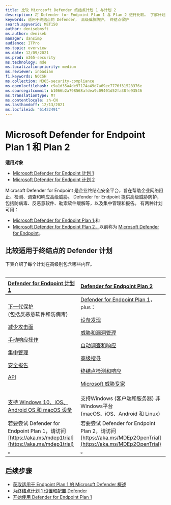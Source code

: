 ```yaml
---
title: 比较 Microsoft Defender 终结点计划 1 与计划 2
description: 将 Defender for Endpoint Plan 1 与 Plan 2 进行比较。 了解计划之间的差异，并选择适合组织需求的计划。
keywords: 适用于终结点的 Defender， 高级威胁防护， 终结点保护
search.appverid: MET150
author: denisebmsft
ms.author: deniseb
manager: dansimp
audience: ITPro
ms.topic: overview
ms.date: 12/09/2021
ms.prod: m365-security
ms.technology: mde
ms.localizationpriority: medium
ms.reviewer: inbadian
f1.keywords: NOCSH
ms.collection: M365-security-compliance
ms.openlocfilehash: c9a1d35a4de97174a49d7a69ec7776f31528376e
ms.sourcegitcommit: b1066b2a798568afdea9c09401d52fa38fe93546
ms.translationtype: MT
ms.contentlocale: zh-CN
ms.lasthandoff: 12/13/2021
ms.locfileid: "61422491"
---
```

# <a name="microsoft-defender-for-endpoint-plan-1-and-plan-2"></a>Microsoft Defender for Endpoint Plan 1 和 Plan 2

**适用对象**

- [Microsoft Defender for Endpoint 计划 1](https://go.microsoft.com/fwlink/p/?linkid=2154037)
- [Microsoft Defender for Endpoint 计划 2](https://go.microsoft.com/fwlink/p/?linkid=2154037)

Microsoft Defender for Endpoint 是企业终结点安全平台，旨在帮助企业网络阻止、检测、调查和响应高级威胁。 Defender for Endpoint 提供高级威胁防护，包括防病毒、反恶意软件、勒索软件缓解等，以及集中管理和报告。 有两种计划可用：   
 
- [Microsoft Defender for Endpoint Plan 1](defender-endpoint-plan-1.md);和 
- [Microsoft Defender for Endpoint Plan 2，](microsoft-defender-endpoint.md)以前称为 [Microsoft Defender for Endpoint](microsoft-defender-endpoint.md)。

## <a name="compare-defender-for-endpoint-plans"></a>比较适用于终结点的 Defender 计划

下表介绍了每个计划在高级别包含哪些内容。 <br/><br/>

| [Defender for Endpoint 计划 1](defender-endpoint-plan-1.md) | [Defender for Endpoint Plan 2](microsoft-defender-endpoint.md) |
|:---|:---|
| [下一代保护](defender-endpoint-plan-1.md#next-generation-protection) <br/> (包括反恶意软件和防病毒)  <p> [减少攻击面](defender-endpoint-plan-1.md#attack-surface-reduction) <p> [手动响应操作](defender-endpoint-plan-1.md#manual-response-actions) <p> [集中管理](defender-endpoint-plan-1.md#centralized-management) <p>[安全报告](defender-endpoint-plan-1.md#reporting) <p>[API](defender-endpoint-plan-1.md#apis)  | [Defender for Endpoint Plan 1](defender-endpoint-plan-1.md)， plus： <p> [设备发现](device-discovery.md) <p> [威胁和漏洞管理](next-gen-threat-and-vuln-mgt.md) <p> [自动调查和响应](automated-investigations.md) <p> [高级搜寻](advanced-hunting-overview.md) <p> [终结点检测和响应](overview-endpoint-detection-response.md) <p> [Microsoft 威胁专家](microsoft-threat-experts.md)  |
| [支持 Windows 10、iOS、Android OS 和 macOS 设备](defender-endpoint-plan-1.md#cross-platform-support) | 支持Windows (客户端和服务器) 非Windows平台<br/>  (macOS、iOS、Android 和 Linux)  |
| 若要尝试 Defender for Endpoint Plan 1，请访问 [https://aka.ms/mdep1trial](https://aka.ms/mdep1trial) 。 | 若要尝试 Defender for Endpoint Plan 2，请访问 [https://aka.ms/MDEp2OpenTrial](https://aka.ms/MDEp2OpenTrial) 。 |

## <a name="next-steps"></a>后续步骤

- [获取适用于 Endpoint Plan 1 的 Microsoft Defender 概述](defender-endpoint-plan-1.md)
- [为终结点计划 1 设置和配置 Defender](mde-p1-setup-configuration.md)
- [开始使用 Defender for Endpoint Plan 1](mde-plan1-getting-started.md)
